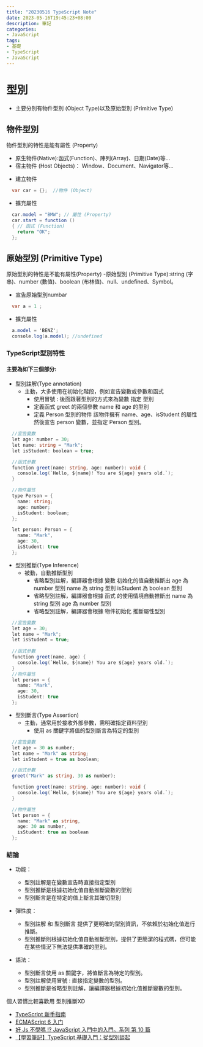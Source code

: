 ```yaml
---
title: "20230516 TypeScript Note"
date: 2023-05-16T19:45:23+08:00
description: 筆記
categories:
- JavaScript
tags:
- 基礎
- TypeScript
- JavaScript 
---
```


# 型別

* 主要分別有物件型別 (Object Type)以及原始型別 (Primitive Type)



## 物件型別
物件型別的特性是能有屬性 (Property)
- 原生物件(Native):函式(Function)、陣列(Array)、日期(Date)等...
- 宿主物件 (Host Objects)： Window、Document、Navigator等...

* 建立物件
```C#
  var car = {};  //物件 (Object)
```
* 擴充屬性
```C#
  car.model = "BMW"; // 屬性 (Property)
  car.start = function ()
  { // 函式 (Function)
    return "OK";
  };
``` 
## 原始型別 (Primitive Type)
原始型別的特性是不能有屬性(Property)
-原始型別 (Primitive Type):string (字串)、number (數值)、boolean (布林值)、null、undefined、Symbol。

* 宣告原始型別numbar
```C#
  var a = 1 ; 
```
* 擴充屬性
```C#
  a.model = 'BENZ';  
  console.log(a.model); //undefined
```

### TypeScript型別特性
#### 主要為如下三個部分:
* 型別註解(Type annotation)
  * 主動，大多使用在初始化階段，例如宣告變數或參數和函式
    * 使用冒號 : 後面跟著型別的方式來為變數 指定 型別
    * 定義函式 greet 的兩個參數 name 和 age 的型別
    * 定義 Person 型別的物件 該物件擁有 name、age、isStudent 的屬性 然後宣告 person 變數，並指定 Person 型別。
```C#
  //宣告變數
  let age: number = 30;
  let name: string = "Mark";
  let isStudent: boolean = true;

  //函式參數
  function greet(name: string, age: number): void {
    console.log(`Hello, ${name}! You are ${age} years old.`);
  }

  //物件屬性
  type Person = {
    name: string;
    age: number;
    isStudent: boolean;
  };

  let person: Person = {
    name: "Mark",
    age: 30,
    isStudent: true
  };

  ```
* 型別推斷(Type Inference)
  * 被動，自動推斷型別
    * 省略型別註解，編譯器會根據 變數 初始化的值自動推斷出 age 為 number 型別 name 為 string 型別 isStudent 為 boolean 型別
    * 省略型別註解，編譯器會根據 函式 的使用情境自動推斷出 name 為 string 型別 age 為 number 型別
    * 省略型別註解，編譯器會根據 物件初始化 推斷屬性型別
```C#
  //宣告變數
  let age = 30;
  let name = "Mark";
  let isStudent = true;
  
  //函式參數
  function greet(name, age) {
    console.log(`Hello, ${name}! You are ${age} years old.`);
  }
  //物件屬性
  let person = {
    name: "Mark",
    age: 30,
    isStudent: true
  };

```

* 型別斷言(Type Assertion)
  * 主動，通常用於接收外部參數，需明確指定資料型別
    * 使用 as 關鍵字將值的型別斷言為特定的型別
```C#
  //宣告變數
  let age = 30 as number;
  let name = "Mark" as string;
  let isStudent = true as boolean;

  //函式參數 
  greet("Mark" as string, 30 as number);

  function greet(name: string, age: number): void {
    console.log(`Hello, ${name}! You are ${age} years old.`);
  }

  //物件屬性
  let person = {
    name: "Mark" as string,
    age: 30 as number,
    isStudent: true as boolean
  };
```

###  結論
* 功能：
  * 型別註解是在變數宣告時直接指定型別
  * 型別推斷是根據初始化值自動推斷變數的型別
  * 型別斷言是在特定的值上斷言其確切型別

* 彈性度：
  * 型別註解 和 型別斷言 提供了更明確的型別資訊，不依賴於初始化值進行推斷。
  * 型別推斷則根據初始化值自動推斷型別，提供了更簡潔的程式碼，但可能在某些情況下無法提供準確的型別。

* 語法：
  * 型別斷言使用 as 關鍵字，將值斷言為特定的型別。
  * 型別註解使用冒號 : 直接指定變數的型別。
  * 型別推斷是省略型別註解，讓編譯器根據初始化值推斷變數的型別。

個人習慣比較喜歡用 型別推斷XD

- [TypeScript 新手指南](https://willh.gitbook.io/typescript-tutorial/)
- [ECMAScript 6 入门](https://es6.ruanyifeng.com/#docs/string#%E7%AF%84%E6%9C%AC%E5%AD%97%E4%B8%B2)
- [好 Js 不學嗎 !? JavaScript 入門中的入門。系列 第 10 篇](https://ithelp.ithome.com.tw/articles/10220390)
- [【學習筆記】TypeScript 基礎入門：從型別談起](https://hackmd.io/@Heidi-Liu/typescript)